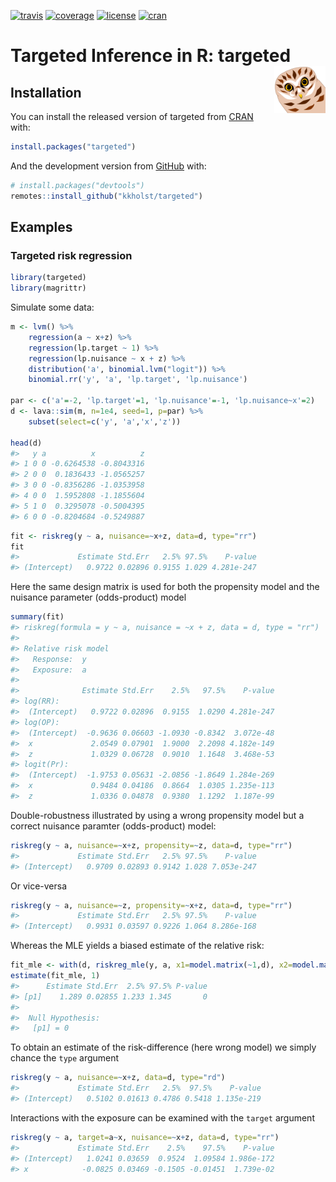 
<!-- README.md is generated from README.Rmd. Please edit that file -->

<!-- badges: start -->

[![travis](https://travis-ci.org/kkholst/targeted.svg?branch=master)](https://travis-ci.org/kkholst/targeted)
[![coverage](https://codecov.io/github/kkholst/targeted/coverage.svg?branch=master)](https://codecov.io/github/kkholst/targeted?branch=master)
[![license](https://img.shields.io/badge/License-Apache%202.0-blue.svg)](https://opensource.org/licenses/Apache-2.0)
[![cran](https://www.r-pkg.org/badges/version-last-release/targeted)](http://cranlogs.r-pkg.org/downloads/total/last-month/targeted)
<!-- badges: end -->

# Targeted Inference in R: targeted <a href='https://target.readthedocs.io/en/latest/r/index.html'><img src='man/figures/logo.svg' align="right" height="75" /></a>

## Installation

You can install the released version of targeted from
[CRAN](https://CRAN.R-project.org) with:

``` r
install.packages("targeted")
```

And the development version from [GitHub](https://github.com/) with:

``` r
# install.packages("devtools")
remotes::install_github("kkholst/targeted")
```

## Examples

### Targeted risk regression

``` r
library(targeted)
library(magrittr)
```

Simulate some data:

``` r
m <- lvm() %>%
    regression(a ~ x+z) %>%
    regression(lp.target ~ 1) %>%
    regression(lp.nuisance ~ x + z) %>%
    distribution('a', binomial.lvm("logit")) %>%
    binomial.rr('y', 'a', 'lp.target', 'lp.nuisance')

par <- c('a'=-2, 'lp.target'=1, 'lp.nuisance'=-1, 'lp.nuisance~x'=2)
d <- lava::sim(m, n=1e4, seed=1, p=par) %>%
    subset(select=c('y', 'a','x','z'))

head(d)
#>   y a          x          z
#> 1 0 0 -0.6264538 -0.8043316
#> 2 0 0  0.1836433 -1.0565257
#> 3 0 0 -0.8356286 -1.0353958
#> 4 0 0  1.5952808 -1.1855604
#> 5 1 0  0.3295078 -0.5004395
#> 6 0 0 -0.8204684 -0.5249887
```

``` r
fit <- riskreg(y ~ a, nuisance=~x+z, data=d, type="rr")
fit
#>             Estimate Std.Err   2.5% 97.5%    P-value
#> (Intercept)   0.9722 0.02896 0.9155 1.029 4.281e-247
```

Here the same design matrix is used for both the propensity model and
the nuisance parameter (odds-product) model

``` r
summary(fit)
#> riskreg(formula = y ~ a, nuisance = ~x + z, data = d, type = "rr")
#> 
#> Relative risk model
#>   Response:  y 
#>   Exposure:  a 
#> 
#>              Estimate Std.Err    2.5%   97.5%    P-value
#> log(RR):                                                
#>  (Intercept)   0.9722 0.02896  0.9155  1.0290 4.281e-247
#> log(OP):                                                
#>  (Intercept)  -0.9636 0.06603 -1.0930 -0.8342  3.072e-48
#>  x             2.0549 0.07901  1.9000  2.2098 4.182e-149
#>  z             1.0329 0.06728  0.9010  1.1648  3.468e-53
#> logit(Pr):                                              
#>  (Intercept)  -1.9753 0.05631 -2.0856 -1.8649 1.284e-269
#>  x             0.9484 0.04186  0.8664  1.0305 1.235e-113
#>  z             1.0336 0.04878  0.9380  1.1292  1.187e-99
```

Double-robustness illustrated by using a wrong propensity model but a
correct nuisance paramter (odds-product) model:

``` r
riskreg(y ~ a, nuisance=~x+z, propensity=~z, data=d, type="rr")
#>             Estimate Std.Err   2.5% 97.5%    P-value
#> (Intercept)   0.9709 0.02893 0.9142 1.028 7.053e-247
```

Or vice-versa

``` r
riskreg(y ~ a, nuisance=~z, propensity=~x+z, data=d, type="rr")
#>             Estimate Std.Err   2.5% 97.5%    P-value
#> (Intercept)   0.9931 0.03597 0.9226 1.064 8.286e-168
```

Whereas the MLE yields a biased estimate of the relative risk:

``` r
fit_mle <- with(d, riskreg_mle(y, a, x1=model.matrix(~1,d), x2=model.matrix(~z, d)))
estimate(fit_mle, 1)
#>      Estimate Std.Err  2.5% 97.5% P-value
#> [p1]    1.289 0.02855 1.233 1.345       0
#> 
#>  Null Hypothesis: 
#>   [p1] = 0
```

To obtain an estimate of the risk-difference (here wrong model) we
simply chance the `type` argument

``` r
riskreg(y ~ a, nuisance=~x+z, data=d, type="rd")
#>             Estimate Std.Err   2.5%  97.5%    P-value
#> (Intercept)   0.5102 0.01613 0.4786 0.5418 1.135e-219
```

Interactions with the exposure can be examined with the `target`
argument

``` r
riskreg(y ~ a, target=a~x, nuisance=~x+z, data=d, type="rr")
#>             Estimate Std.Err    2.5%    97.5%    P-value
#> (Intercept)   1.0241 0.03659  0.9524  1.09584 1.986e-172
#> x            -0.0825 0.03469 -0.1505 -0.01451  1.739e-02
```
